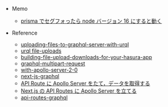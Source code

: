 - Memo

  - [prisma でセグフォったら node バージョン 16 にすると動く](https://github.com/prisma/prisma/issues/10649#issuecomment-1133464166)

- Reference
  - [uploading-files-to-graphql-server-with-urql](https://estebanborai.com/notes/uploading-files-to-graphql-server-with-urql)
  - [urql file-uploads](https://formidable.com/open-source/urql/docs/advanced/persistence-and-uploads/#file-uploads)
  - [building-file-upload-downloads-for-your-hasura-app](https://hasura.io/blog/building-file-upload-downloads-for-your-hasura-app/)
  - [graphql-multipart-request](https://zenn.dev/msorz/articles/47b47acedb3c5e#3.graphql-multipart-request)
  - [with-apollo-server-2-0](https://www.apollographql.com/blog/graphql/file-uploads/with-apollo-server-2-0/)
  - [next-js-graphql](https://reffect.co.jp/react/next-js-graphql)
  - [API Route に Apollo Server をたて，データを取得する](https://zenn.dev/fujiyama/articles/83c99674444909#api-route%E3%81%ABapollo-server%E3%82%92%E3%81%9F%E3%81%A6%EF%BC%8C%E3%83%87%E3%83%BC%E3%82%BF%E3%82%92%E5%8F%96%E5%BE%97%E3%81%99%E3%82%8B)
  - [Next.js の API Routes に Apollo Server を立てる](https://zenn.dev/ryo_kawamata/articles/how-to-create-apollo-server-on-nextjs-api-routes)
  - [api-routes-graphql](https://github.com/vercel/next.js/blob/deprecated-main/examples/api-routes-graphql/pages/api/graphql.js)
